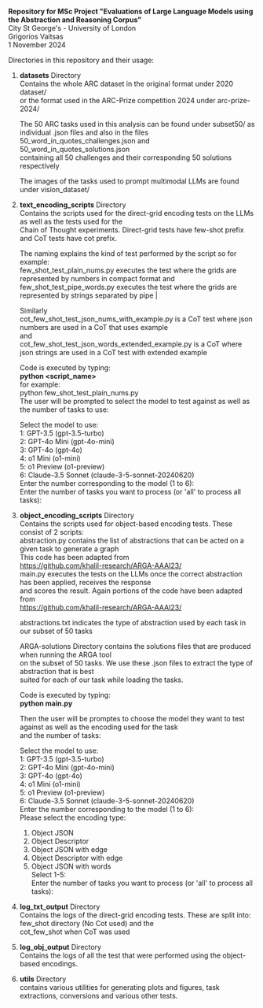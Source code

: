 **Repository for MSc Project "Evaluations of Large Language Models using the Abstraction and Reasoning Corpus"**  
City St George's - University of London  
Grigorios Vaitsas  
1 November 2024  

Directories in this repository and their usage:  

1) **datasets** Directory  
   Contains the whole ARC dataset in the original format under 2020 dataset/  
   or the format used in the ARC-Prize competition 2024 under arc-prize-2024/  

   The 50 ARC tasks used in this analysis can be found under subset50/ as individual .json files and also in the files  
   50_word_in_quotes_challenges.json and 50_word_in_quotes_solutions.json  
   containing all 50 challenges and their corresponding 50 solutions respectively  

   The images of the tasks used to prompt multimodal LLMs are found under vision_dataset/  

2) **text_encoding_scripts** Directory  
   Contains the scripts used for the direct-grid encoding tests on the LLMs as well as the tests used for the   
   Chain of Thought experiments. Direct-grid tests have few-shot prefix and CoT tests have cot prefix.  

   The naming explains the kind of test performed by the script so for example:  
   few_shot_test_plain_nums.py executes the test where the grids are represented by numbers in compact format and  
   few_shot_test_pipe_words.py executes the test where the grids are represented by strings separated by pipe |  

   Similarly   
   cot_few_shot_test_json_nums_with_example.py is a CoT test where json numbers are used in a CoT that uses example  
   and   
   cot_few_shot_test_json_words_extended_example.py is a CoT where json strings are used in a CoT test with extended example  

   Code is executed by typing:  
   **python <script_name>**  
   for example:  
   python few_shot_test_plain_nums.py  
   The user will be prompted to select the model to test against as well as the number of tasks to use:  

   Select the model to use:  
   1: GPT-3.5 (gpt-3.5-turbo)  
   2: GPT-4o Mini (gpt-4o-mini)  
   3: GPT-4o (gpt-4o)  
   4: o1 Mini (o1-mini)  
   5: o1 Preview (o1-preview)  
   6: Claude-3.5 Sonnet (claude-3-5-sonnet-20240620)  
   Enter the number corresponding to the model (1 to 6):   
   Enter the number of tasks you want to process (or 'all' to process all tasks):  

3) **object_encoding_scripts** Directory  
   Contains the scripts used for object-based encoding tests. These consist of 2 scripts:  
   abstraction.py contains the list of abstractions that can be acted on a given task to generate a graph  
   This code has been adapted from  
   https://github.com/khalil-research/ARGA-AAAI23/  
   main.py executes the tests on the LLMs once the correct abstraction has been applied, receives the response  
   and scores the result. Again portions of the code have been adapted from  
   https://github.com/khalil-research/ARGA-AAAI23/  

   abstractions.txt indicates the type of abstraction used by each task in our subset of 50 tasks  

   ARGA-solutions Directory contains the solutions files that are produced when running the ARGA tool   
   on the subset of 50 tasks. We use these .json files to extract the type of abstraction that is best  
   suited for each of our task while loading the tasks.   

   Code is executed by typing:   
   **python main.py**  

   Then the user will be promptes to choose the model they want to test against as well as the encoding used for the task  
   and the number of tasks:  

   Select the model to use:  
   1: GPT-3.5 (gpt-3.5-turbo)  
   2: GPT-4o Mini (gpt-4o-mini)  
   3: GPT-4o (gpt-4o)  
   4: o1 Mini (o1-mini)  
   5: o1 Preview (o1-preview)  
   6: Claude-3.5 Sonnet (claude-3-5-sonnet-20240620)  
   Enter the number corresponding to the model (1 to 6):   
   Please select the encoding type:  
   1) Object JSON  
   2) Object Descriptor  
   3) Object JSON with edge  
   4) Object Descriptor with edge  
   5) Object JSON with words  
   Select 1-5:  
   Enter the number of tasks you want to process (or 'all' to process all tasks):  

4) **log_txt_output** Directory  
   Contains the logs of the direct-grid encoding tests. These are split into:  
      few_shot directory (No Cot used) and the  
      cot_few_shot when CoT was used  

5) **log_obj_output** Directory  
   Contains the logs of all the test that were performed using the object-based encodings.

6) **utils** Directory  
   contains various utilities for generating plots and figures, task extractions, conversions and various other tests.
